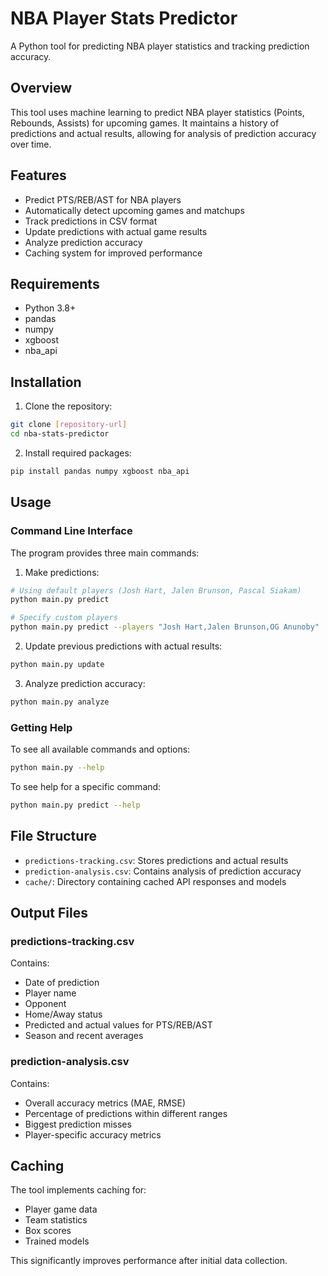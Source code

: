 # NBA Player Stats Predictor

A Python tool for predicting NBA player statistics and tracking prediction accuracy.

## Overview

This tool uses machine learning to predict NBA player statistics (Points, Rebounds, Assists) for upcoming games. It maintains a history of predictions and actual results, allowing for analysis of prediction accuracy over time.

## Features

- Predict PTS/REB/AST for NBA players
- Automatically detect upcoming games and matchups
- Track predictions in CSV format
- Update predictions with actual game results
- Analyze prediction accuracy
- Caching system for improved performance

## Requirements

- Python 3.8+
- pandas
- numpy
- xgboost
- nba_api

## Installation

1. Clone the repository:
```bash
git clone [repository-url]
cd nba-stats-predictor
```

2. Install required packages:
```bash
pip install pandas numpy xgboost nba_api
```

## Usage

### Command Line Interface

The program provides three main commands:

1. Make predictions:
```bash
# Using default players (Josh Hart, Jalen Brunson, Pascal Siakam)
python main.py predict

# Specify custom players
python main.py predict --players "Josh Hart,Jalen Brunson,OG Anunoby"
```

2. Update previous predictions with actual results:
```bash
python main.py update
```

3. Analyze prediction accuracy:
```bash
python main.py analyze
```

### Getting Help

To see all available commands and options:
```bash
python main.py --help
```

To see help for a specific command:
```bash
python main.py predict --help
```

## File Structure

- `predictions-tracking.csv`: Stores predictions and actual results
- `prediction-analysis.csv`: Contains analysis of prediction accuracy
- `cache/`: Directory containing cached API responses and models

## Output Files

### predictions-tracking.csv
Contains:
- Date of prediction
- Player name
- Opponent
- Home/Away status
- Predicted and actual values for PTS/REB/AST
- Season and recent averages

### prediction-analysis.csv
Contains:
- Overall accuracy metrics (MAE, RMSE)
- Percentage of predictions within different ranges
- Biggest prediction misses
- Player-specific accuracy metrics

## Caching

The tool implements caching for:
- Player game data
- Team statistics
- Box scores
- Trained models

This significantly improves performance after initial data collection.
